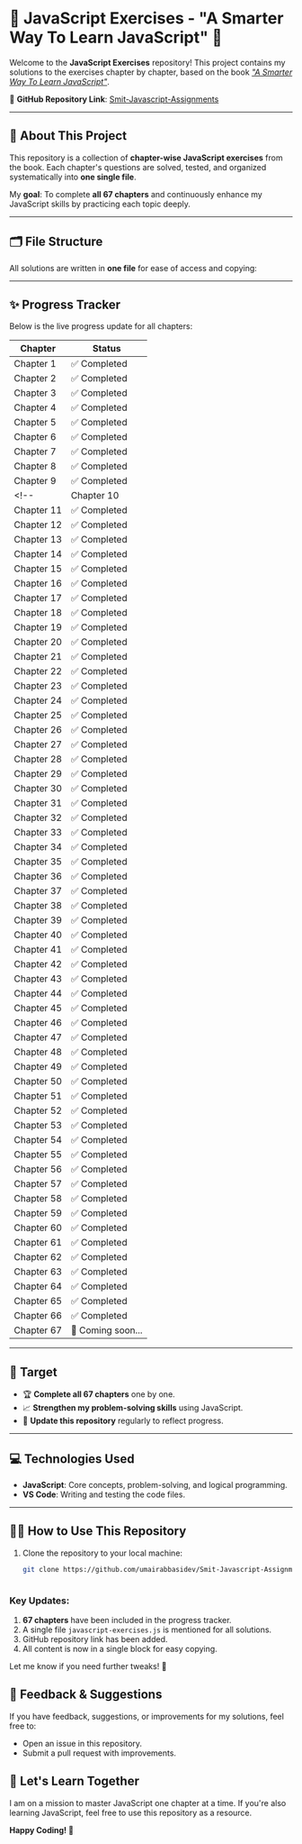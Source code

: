 # 🚀 JavaScript Exercises - "A Smarter Way To Learn JavaScript" 📘

Welcome to the **JavaScript Exercises** repository! This project contains my solutions to the exercises chapter by chapter, based on the book [*"A Smarter Way To Learn JavaScript"*](https://www.amazon.com/Smarter-Way-Learn-JavaScript-technology/dp/1497408180).

📌 **GitHub Repository Link**: [Smit-Javascript-Assignments](https://github.com/umairabbasidev/Smit-Javascript-Assignments.git)

---

## 📖 **About This Project**
This repository is a collection of **chapter-wise JavaScript exercises** from the book. Each chapter's questions are solved, tested, and organized systematically into **one single file**.

My **goal**: To complete **all 67 chapters** and continuously enhance my JavaScript skills by practicing each topic deeply.

---

## 🗂 **File Structure**
All solutions are written in **one file** for ease of access and copying:



---

## ✨ **Progress Tracker**
Below is the live progress update for all chapters:

| **Chapter** | **Status**    |
|-------------|---------------|
| Chapter 1   | ✅ Completed  |
| Chapter 2   | ✅ Completed  |
| Chapter 3   | ✅ Completed  |
| Chapter 4   | ✅ Completed  |
| Chapter 5   | ✅ Completed  |
| Chapter 6   | ✅ Completed  |
| Chapter 7   | ✅ Completed  |
| Chapter 8   | ✅ Completed  |
| Chapter 9   | ✅ Completed  |
<!-- | Chapter 10  | ✅ Completed  |
| Chapter 11  | ✅ Completed  |
| Chapter 12  | ✅ Completed  |
| Chapter 13  | ✅ Completed  |
| Chapter 14  | ✅ Completed  |
| Chapter 15  | ✅ Completed  |
| Chapter 16  | ✅ Completed  |
| Chapter 17  | ✅ Completed  |
| Chapter 18  | ✅ Completed  |
| Chapter 19  | ✅ Completed  |
| Chapter 20  | ✅ Completed  |
| Chapter 21  | ✅ Completed  |
| Chapter 22  | ✅ Completed  |
| Chapter 23  | ✅ Completed  |
| Chapter 24  | ✅ Completed  |
| Chapter 25  | ✅ Completed  |
| Chapter 26  | ✅ Completed  |
| Chapter 27  | ✅ Completed  |
| Chapter 28  | ✅ Completed  |
| Chapter 29  | ✅ Completed  |
| Chapter 30  | ✅ Completed  |
| Chapter 31  | ✅ Completed  |
| Chapter 32  | ✅ Completed  |
| Chapter 33  | ✅ Completed  |
| Chapter 34  | ✅ Completed  |
| Chapter 35  | ✅ Completed  |
| Chapter 36  | ✅ Completed  |
| Chapter 37  | ✅ Completed  |
| Chapter 38  | ✅ Completed  |
| Chapter 39  | ✅ Completed  |
| Chapter 40  | ✅ Completed  |
| Chapter 41  | ✅ Completed  |
| Chapter 42  | ✅ Completed  |
| Chapter 43  | ✅ Completed  |
| Chapter 44  | ✅ Completed  |
| Chapter 45  | ✅ Completed  |
| Chapter 46  | ✅ Completed  |
| Chapter 47  | ✅ Completed  |
| Chapter 48  | ✅ Completed  |
| Chapter 49  | ✅ Completed  |
| Chapter 50  | ✅ Completed  |
| Chapter 51  | ✅ Completed  |
| Chapter 52  | ✅ Completed  |
| Chapter 53  | ✅ Completed  |
| Chapter 54  | ✅ Completed  |
| Chapter 55  | ✅ Completed  |
| Chapter 56  | ✅ Completed  |
| Chapter 57  | ✅ Completed  |
| Chapter 58  | ✅ Completed  |
| Chapter 59  | ✅ Completed  |
| Chapter 60  | ✅ Completed  |
| Chapter 61  | ✅ Completed  |
| Chapter 62  | ✅ Completed  |
| Chapter 63  | ✅ Completed  |
| Chapter 64  | ✅ Completed  |
| Chapter 65  | ✅ Completed  |
| Chapter 66  | ✅ Completed  |
| Chapter 67  | 🏁 Coming soon... | -->

---

## 🎯 **Target**
- 🏆 **Complete all 67 chapters** one by one.
- 📈 **Strengthen my problem-solving skills** using JavaScript.
- 🔄 **Update this repository** regularly to reflect progress.

---

## 💻 **Technologies Used**
- **JavaScript**: Core concepts, problem-solving, and logical programming.
- **VS Code**: Writing and testing the code files.

---

## 👨‍💻 **How to Use This Repository**
1. Clone the repository to your local machine:
   ```bash
   git clone https://github.com/umairabbasidev/Smit-Javascript-Assignments.git



### Key Updates:
1. **67 chapters** have been included in the progress tracker.
2. A single file `javascript-exercises.js` is mentioned for all solutions.
3. GitHub repository link has been added.
4. All content is now in a single block for easy copying. 

Let me know if you need further tweaks! 🌟


## 📢 Feedback & Suggestions  
If you have feedback, suggestions, or improvements for my solutions, feel free to:  

- Open an issue in this repository.  
- Submit a pull request with improvements.  

## 🙌 Let's Learn Together  
I am on a mission to master JavaScript one chapter at a time. If you're also learning JavaScript, feel free to use this repository as a resource.  

**Happy Coding! 🚀**
